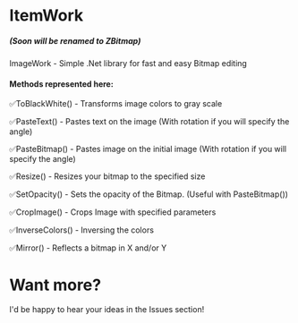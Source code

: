 # ItemWork
##### (Soon will be renamed to ZBitmap)
ImageWork - Simple .Net library for fast and easy Bitmap editing

#### Methods represented here:
✅ToBlackWhite() - Transforms image colors to gray scale

✅PasteText() - Pastes text on the image (With rotation if you will specify the angle)

✅PasteBitmap() - Pastes image on the initial image (With rotation if you will specify the angle)

✅Resize() - Resizes your bitmap to the specified size

✅SetOpacity() - Sets the opacity of the Bitmap. (Useful with PasteBitmap())

✅CropImage() - Crops Image with specified parameters

✅InverseColors() - Inversing the colors

✅Mirror() - Reflects a bitmap in X and/or Y

# Want more?

I'd be happy to hear your ideas in the Issues section!
